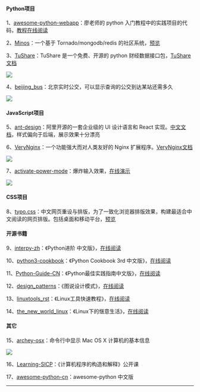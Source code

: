 #### Python项目
1、[awesome-python-webapp](https://github.com/michaelliao/awesome-python-webapp)：廖老师的 python 入门教程中的实践项目的代码，[教程在线阅读](http://www.liaoxuefeng.com/wiki/001374738125095c955c1e6d8bb493182103fac9270762a000/001397616003925a3d157284cd24bc0952d6c4a7c9d8c55000)

2、[Minos](https://github.com/phith0n/Minos)：一个基于 Tornado/mongodb/redis 的社区系统，[预览](http://minos.leavesongs.com/)

3、[TuShare](https://github.com/waditu/tushare)：TuShare 是一个免费、开源的 python 财经数据接口包，[TuShare文档](http://tushare.org/index.html)

![](https://github.com/521xueweihan/HelloGitHub/blob/master/01/img/TuShare-min.png)

4、[beijing_bus](https://github.com/wong2/beijing_bus)：北京实时公交，可以显示查询的公交到达某站还需多久

![](https://github.com/521xueweihan/HelloGitHub/blob/master/01/img/%E5%8C%97%E4%BA%AC%E5%AE%9E%E6%97%B6%E5%85%AC%E4%BA%A4.gif)

#### JavaScript项目
5、[ant-design](https://github.com/ant-design/ant-design)：阿里开源的一套企业级的 UI 设计语言和 React 实现。[中文文档](https://ant.design/docs/react/introduce-cn)，样式偏向于后端，展示效果十分漂亮

6、[VeryNginx](https://github.com/alexazhou/VeryNginx)：一个功能强大而对人类友好的 Nginx 扩展程序。[VeryNginx文档](https://github.com/alexazhou/VeryNginx/blob/master/readme_zh.md)

![](https://github.com/521xueweihan/HelloGitHub/blob/master/01/img/VeryNginx-min.jpeg)

7、[activate-power-mode](https://github.com/disjukr/activate-power-mode)：爆炸输入效果，[在线演示](http://0xabcdef.com/activate-power-mode/)

![](https://github.com/521xueweihan/HelloGitHub/blob/master/01/img/activate-power-mode.gif)

#### CSS项目
8、[typo.css](https://github.com/sofish/typo.css)：中文网页重设与排版，为了一致化浏览器排版效果，构建最适合中文阅读的网页排版。包括桌面和移动平台，[预览](http://typo.sofi.sh/)

#### 开源书籍
9、[interpy-zh](https://github.com/eastlakeside/interpy-zh)：《Python进阶 中文版》，[在线阅读](https://eastlakeside.gitbooks.io/interpy-zh/content/)

10、[python3-cookbook](https://github.com/yidao620c/python3-cookbook)：《Python Cookbook 3rd 中文版》，[在线阅读](http://python3-cookbook.readthedocs.org/zh_CN/latest/)

11、[Python-Guide-CN](https://github.com/Prodesire/Python-Guide-CN)：《Python最佳实践指南中文版》，[在线阅读](http://pythonguidecn.readthedocs.io/zh/latest/)

12、[design_patterns](https://github.com/me115/design_patterns)：《图说设计模式》，[在线阅读](http://design-patterns.readthedocs.io/zh_CN/latest/index.html#)

13、[linuxtools_rst](https://github.com/me115/linuxtools_rst)：《Linux工具快速教程》，[在线阅读](http://linuxtools-rst.readthedocs.io/zh_CN/latest/)

14、[the_new_world_linux](https://github.com/yangyangwithgnu/the_new_world_linux)：《Linux下的惬意生活》，[在线阅读](https://github.com/yangyangwithgnu/the_new_world_linux#目录)

#### 其它
15、[archey-osx](https://github.com/obihann/archey-osx)：命令行中显示 Mac OS X 计算机的基本信息

![](https://github.com/521xueweihan/HelloGitHub/blob/master/01/img/Archey%20for%20OS%20X-min.png)

16、[Learning-SICP](https://github.com/DeathKing/Learning-SICP)：《计算机程序的构造和解释》公开课

17、[awesome-python-cn](https://github.com/jobbole/awesome-python-cn)：awesome-python 中文版

---
